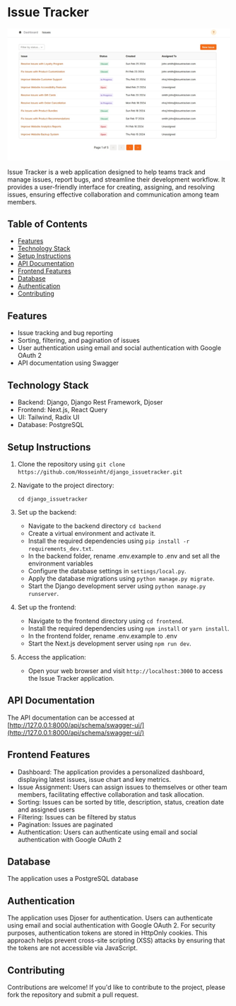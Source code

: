 **Issue Tracker**
================
![issue tracker](issuetracker.jpg)

Issue Tracker is a web application designed to help teams track and manage issues, report bugs, and streamline their
development workflow. It provides a user-friendly interface for creating, assigning, and resolving issues, ensuring
effective collaboration and communication among team members.

**Table of Contents**
-----------------

* [Features](#features)
* [Technology Stack](#technology-stack)
* [Setup Instructions](#setup-instructions)
* [API Documentation](#api-documentation)
* [Frontend Features](#frontend-features)
* [Database](#database)
* [Authentication](#authentication)
* [Contributing](#contributing)

**Features**
------------

* Issue tracking and bug reporting
* Sorting, filtering, and pagination of issues
* User authentication using email and social authentication with Google OAuth 2
* API documentation using Swagger

**Technology Stack**
-------------------

* Backend: Django, Django Rest Framework, Djoser
* Frontend: Next.js, React Query
* UI: Tailwind, Radix UI
* Database: PostgreSQL

**Setup Instructions**
--------------------

1. Clone the repository using `git clone https://github.com/Hosseinht/django_issuetracker.git`

2. Navigate to the project directory:
   ```
   cd django_issuetracker
   ```

3. Set up the backend:
    - Navigate to the backend directory `cd backend`
    - Create a virtual environment and activate it.
    - Install the required dependencies using `pip install -r requirements_dev.txt`.
	- In the backend folder, rename .env.example to .env and set all the environment variables 
    - Configure the database settings in `settings/local.py`.
    - Apply the database migrations using `python manage.py migrate`.
    - Start the Django development server using `python manage.py runserver`.

4. Set up the frontend:
    - Navigate to the frontend directory using `cd frontend`.
    - Install the required dependencies using `npm install` or `yarn install`.
	- In the frontend folder, rename .env.example to .env
    - Start the Next.js development server using `npm run dev`.

5. Access the application:
    - Open your web browser and visit `http://localhost:3000` to access the Issue Tracker application.

**API Documentation**
-------------------

The API documentation can be accessed
at [http://127.0.0.1:8000/api/schema/swagger-ui/](http://127.0.0.1:8000/api/schema/swagger-ui/)

**Frontend Features**
-------------------

* Dashboard: The application provides a personalized dashboard, displaying latest issues, issue chart and key metrics.
* Issue Assignment: Users can assign issues to themselves or other team members, facilitating effective collaboration
  and task allocation.
* Sorting: Issues can be sorted by title, description, status, creation date and assigned users
* Filtering: Issues can be filtered by status
* Pagination: Issues are paginated
* Authentication: Users can authenticate using email and social authentication with Google OAuth 2

**Database**
------------

The application uses a PostgreSQL database

**Authentication**
----------------

The application uses Djoser for authentication. Users can authenticate using email and social authentication with Google
OAuth 2.
For security purposes, authentication tokens are stored in HttpOnly cookies. This approach helps prevent cross-site
scripting (XSS) attacks by ensuring that the tokens are not accessible via JavaScript.


**Contributing**
---------------

Contributions are welcome! If you'd like to contribute to the project, please fork the repository and submit a pull
request.